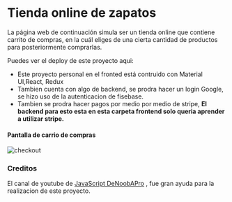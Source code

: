 # Tienda online de zapatos 

La página web de continuación simula ser un tienda online que  contiene  carrito de compras, en la cuál eliges de una cierta cantidad de productos para posteriormente comprarlas.

Puedes ver el deploy de este proyecto aqui: 

* Este proyecto personal  en el fronted  está contruido con Material UI,React, Redux
* Tambien cuenta con algo de backend, se prodra hacer un login Google, se hizo uso de la autenticacion de fisebase.
* Tambien se prodra hacer pagos por medio por medio de stripe, **El backend para esto esta en esta carpeta frontend solo queria  aprender a utilizar stripe.**


#### Pantalla de carrio de compras

![checkout](https://i.ibb.co/Zzr76Vj/checkout.png)




### Creditos 

El canal de youtube de [JavaScript DeNoobAPro](https://www.youtube.com/channel/UClmcDeaz6DrSJ85-E3fY3Pg) , fue gran ayuda para la realizacion de este proyecto.




